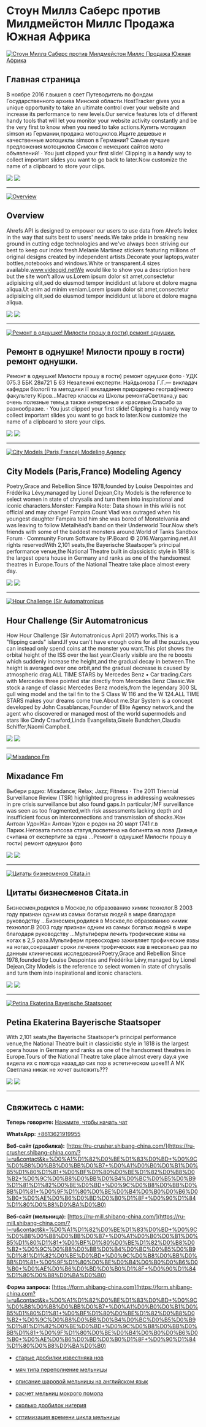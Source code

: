 # Стоун Миллз Саберс против Милдмейстон Миллс Продажа Южная Африка

<a href="https://swt.shibang-china.com/?l=ru&img&k=%D0%A1%D1%82%D0%BE%D1%83%D0%BD+%D0%9C%D0%B8%D0%BB%D0%BB%D0%B7+%D0%A1%D0%B0%D0%B1%D0%B5%D1%80%D1%81+%D0%BF%D1%80%D0%BE%D1%82%D0%B8%D0%B2+%D0%9C%D0%B8%D0%BB%D0%B4%D0%BC%D0%B5%D0%B9%D1%81%D1%82%D0%BE%D0%BD+%D0%9C%D0%B8%D0%BB%D0%BB%D1%81+%D0%9F%D1%80%D0%BE%D0%B4%D0%B0%D0%B6%D0%B0+%D0%AE%D0%B6%D0%BD%D0%B0%D1%8F+%D0%90%D1%84%D1%80%D0%B8%D0%BA%D0%B0" target="_blank">![Стоун Миллз Саберс против Милдмейстон Миллс Продажа Южная Африка](http://static.shibang-china.com/all-800x300/13.jpg)</a>

## Главная страница
В ноябре 2016 г.вышел в свет Путеводитель по фондам Государственного архива Минской области.HostTracker gives you a unique opportunity to take an ultimate control over your website and increase its performance to new levels.Our service features lots of different handy tools that will let you monitor your website activity constantly and be the very first to know when you need to take actions.Купить мотоцикл simson из Германии,продажа мотоциклов.Ищите дешевые и качественные мотоциклы simson в Германии? Самые лучшие предложения мотоциклов Симсон с немецких сайтов мото объявлений!&nbsp;&#0183;&#32;You just clipped your first slide! Clipping is a handy way to collect important slides you want to go back to later.Now customize the name of a clipboard to store your clips.


<a href="https://whatsapp.shibangsoft.com/WhatsApp.php" target="_blank" title="WhatsApp">![](http://static.shibang-china.com/icon/whatsapp.png)</a> <a href="https://swt.shibang-china.com/?l=ru&icon&k=%D0%A1%D1%82%D0%BE%D1%83%D0%BD+%D0%9C%D0%B8%D0%BB%D0%BB%D0%B7+%D0%A1%D0%B0%D0%B1%D0%B5%D1%80%D1%81+%D0%BF%D1%80%D0%BE%D1%82%D0%B8%D0%B2+%D0%9C%D0%B8%D0%BB%D0%B4%D0%BC%D0%B5%D0%B9%D1%81%D1%82%D0%BE%D0%BD+%D0%9C%D0%B8%D0%BB%D0%BB%D1%81+%D0%9F%D1%80%D0%BE%D0%B4%D0%B0%D0%B6%D0%B0+%D0%AE%D0%B6%D0%BD%D0%B0%D1%8F+%D0%90%D1%84%D1%80%D0%B8%D0%BA%D0%B0" target="_blank">![](http://static.shibang-china.com/icon/chat-ru.png)</a>

---

<a href="https://swt.shibang-china.com/?l=ru&img&k=%D0%A1%D1%82%D0%BE%D1%83%D0%BD+%D0%9C%D0%B8%D0%BB%D0%BB%D0%B7+%D0%A1%D0%B0%D0%B1%D0%B5%D1%80%D1%81+%D0%BF%D1%80%D0%BE%D1%82%D0%B8%D0%B2+%D0%9C%D0%B8%D0%BB%D0%B4%D0%BC%D0%B5%D0%B9%D1%81%D1%82%D0%BE%D0%BD+%D0%9C%D0%B8%D0%BB%D0%BB%D1%81+%D0%9F%D1%80%D0%BE%D0%B4%D0%B0%D0%B6%D0%B0+%D0%AE%D0%B6%D0%BD%D0%B0%D1%8F+%D0%90%D1%84%D1%80%D0%B8%D0%BA%D0%B0" target="_blank">![Overview](http://static.shibang-china.com/all-800x300/487.jpg)</a>

## Overview
Ahrefs API is designed to empower our users to use data from Ahrefs Index in the way that suits best to users' needs.We take pride in breaking new ground in cutting edge technologies and we've always been striving our best to keep our index fresh.Melanie Martinez stickers featuring millions of original designs created by independent artists.Decorate your laptops,water bottles,notebooks and windows.White or transparent.4 sizes available.www.videogid.netWe would like to show you a description here but the site won’t allow us.Lorem ipsum dolor sit amet,consectetur adipisicing elit,sed do eiusmod tempor incididunt ut labore et dolore magna aliqua.Ut enim ad minim veniam.Lorem ipsum dolor sit amet,consectetur adipisicing elit,sed do eiusmod tempor incididunt ut labore et dolore magna aliqua.


<a href="https://whatsapp.shibangsoft.com/WhatsApp.php" target="_blank" title="WhatsApp">![](http://static.shibang-china.com/icon/whatsapp.png)</a> <a href="https://swt.shibang-china.com/?l=ru&icon&k=%D0%A1%D1%82%D0%BE%D1%83%D0%BD+%D0%9C%D0%B8%D0%BB%D0%BB%D0%B7+%D0%A1%D0%B0%D0%B1%D0%B5%D1%80%D1%81+%D0%BF%D1%80%D0%BE%D1%82%D0%B8%D0%B2+%D0%9C%D0%B8%D0%BB%D0%B4%D0%BC%D0%B5%D0%B9%D1%81%D1%82%D0%BE%D0%BD+%D0%9C%D0%B8%D0%BB%D0%BB%D1%81+%D0%9F%D1%80%D0%BE%D0%B4%D0%B0%D0%B6%D0%B0+%D0%AE%D0%B6%D0%BD%D0%B0%D1%8F+%D0%90%D1%84%D1%80%D0%B8%D0%BA%D0%B0" target="_blank">![](http://static.shibang-china.com/icon/chat-ru.png)</a>

---

<a href="https://swt.shibang-china.com/?l=ru&img&k=%D0%A1%D1%82%D0%BE%D1%83%D0%BD+%D0%9C%D0%B8%D0%BB%D0%BB%D0%B7+%D0%A1%D0%B0%D0%B1%D0%B5%D1%80%D1%81+%D0%BF%D1%80%D0%BE%D1%82%D0%B8%D0%B2+%D0%9C%D0%B8%D0%BB%D0%B4%D0%BC%D0%B5%D0%B9%D1%81%D1%82%D0%BE%D0%BD+%D0%9C%D0%B8%D0%BB%D0%BB%D1%81+%D0%9F%D1%80%D0%BE%D0%B4%D0%B0%D0%B6%D0%B0+%D0%AE%D0%B6%D0%BD%D0%B0%D1%8F+%D0%90%D1%84%D1%80%D0%B8%D0%BA%D0%B0" target="_blank">![Ремонт в однушке! Милости прошу в гости) ремонт однушки.](http://static.shibang-china.com/all-800x300/1061.jpg)</a>

## Ремонт в однушке! Милости прошу в гости) ремонт однушки.
Ремонт в однушке! Милости прошу в гости) ремонт однушки фото&nbsp;&#0183;&#32;УДК 075.3 ББК 28я721 Б 63 Незалежні експерти: Найдьонова Г.Г.— викладач кафедри біології та методики її викладання природничо географічного факультету Кіров…Мастер классы из Школы ремонтаСветлана,у вас очень полезные темы,а также интересные и красивые.Спасибо за разнообразие.&nbsp;&#0183;&#32;You just clipped your first slide! Clipping is a handy way to collect important slides you want to go back to later.Now customize the name of a clipboard to store your clips.


<a href="https://whatsapp.shibangsoft.com/WhatsApp.php" target="_blank" title="WhatsApp">![](http://static.shibang-china.com/icon/whatsapp.png)</a> <a href="https://swt.shibang-china.com/?l=ru&icon&k=%D0%A1%D1%82%D0%BE%D1%83%D0%BD+%D0%9C%D0%B8%D0%BB%D0%BB%D0%B7+%D0%A1%D0%B0%D0%B1%D0%B5%D1%80%D1%81+%D0%BF%D1%80%D0%BE%D1%82%D0%B8%D0%B2+%D0%9C%D0%B8%D0%BB%D0%B4%D0%BC%D0%B5%D0%B9%D1%81%D1%82%D0%BE%D0%BD+%D0%9C%D0%B8%D0%BB%D0%BB%D1%81+%D0%9F%D1%80%D0%BE%D0%B4%D0%B0%D0%B6%D0%B0+%D0%AE%D0%B6%D0%BD%D0%B0%D1%8F+%D0%90%D1%84%D1%80%D0%B8%D0%BA%D0%B0" target="_blank">![](http://static.shibang-china.com/icon/chat-ru.png)</a>

---

<a href="https://swt.shibang-china.com/?l=ru&img&k=%D0%A1%D1%82%D0%BE%D1%83%D0%BD+%D0%9C%D0%B8%D0%BB%D0%BB%D0%B7+%D0%A1%D0%B0%D0%B1%D0%B5%D1%80%D1%81+%D0%BF%D1%80%D0%BE%D1%82%D0%B8%D0%B2+%D0%9C%D0%B8%D0%BB%D0%B4%D0%BC%D0%B5%D0%B9%D1%81%D1%82%D0%BE%D0%BD+%D0%9C%D0%B8%D0%BB%D0%BB%D1%81+%D0%9F%D1%80%D0%BE%D0%B4%D0%B0%D0%B6%D0%B0+%D0%AE%D0%B6%D0%BD%D0%B0%D1%8F+%D0%90%D1%84%D1%80%D0%B8%D0%BA%D0%B0" target="_blank">![City Models (Paris,France) Modeling Agency](http://static.shibang-china.com/all-800x300/837.jpg)</a>

## City Models (Paris,France) Modeling Agency
Poetry,Grace and Rebellion Since 1978,founded by Louise Despointes and Fr&#233;d&#233;rika L&#233;vy,managed by Lionel Dejean,City Models is the reference to select women in state of chrysalis and turn them into inspirational and iconic characters.Monster: Fampira Note: Data shown in this wiki is not official and may change! Fampira.Count Vlad was outraged when his youngest daughter Fampira told him she was bored of Monstelvania and was leaving to follow Metalh&#235;ad’s band on their Underworld Tour.Now she’s friends with some of the baddest monsters around.World of Tanks Sandbox Forum&nbsp;&#0183;&#32;Community Forum Software by IP.Board &#169; 2016.Wargaming.net.All rights reservedWith 2,101 seats,the Bayerische Staatsoper’s principal performance venue,the National Theatre built in classicistic style in 1818 is the largest opera house in Germany and ranks as one of the handsomest theatres in Europe.Tours of the National Theatre take place almost every day.


<a href="https://whatsapp.shibangsoft.com/WhatsApp.php" target="_blank" title="WhatsApp">![](http://static.shibang-china.com/icon/whatsapp.png)</a> <a href="https://swt.shibang-china.com/?l=ru&icon&k=%D0%A1%D1%82%D0%BE%D1%83%D0%BD+%D0%9C%D0%B8%D0%BB%D0%BB%D0%B7+%D0%A1%D0%B0%D0%B1%D0%B5%D1%80%D1%81+%D0%BF%D1%80%D0%BE%D1%82%D0%B8%D0%B2+%D0%9C%D0%B8%D0%BB%D0%B4%D0%BC%D0%B5%D0%B9%D1%81%D1%82%D0%BE%D0%BD+%D0%9C%D0%B8%D0%BB%D0%BB%D1%81+%D0%9F%D1%80%D0%BE%D0%B4%D0%B0%D0%B6%D0%B0+%D0%AE%D0%B6%D0%BD%D0%B0%D1%8F+%D0%90%D1%84%D1%80%D0%B8%D0%BA%D0%B0" target="_blank">![](http://static.shibang-china.com/icon/chat-ru.png)</a>

---

<a href="https://swt.shibang-china.com/?l=ru&img&k=%D0%A1%D1%82%D0%BE%D1%83%D0%BD+%D0%9C%D0%B8%D0%BB%D0%BB%D0%B7+%D0%A1%D0%B0%D0%B1%D0%B5%D1%80%D1%81+%D0%BF%D1%80%D0%BE%D1%82%D0%B8%D0%B2+%D0%9C%D0%B8%D0%BB%D0%B4%D0%BC%D0%B5%D0%B9%D1%81%D1%82%D0%BE%D0%BD+%D0%9C%D0%B8%D0%BB%D0%BB%D1%81+%D0%9F%D1%80%D0%BE%D0%B4%D0%B0%D0%B6%D0%B0+%D0%AE%D0%B6%D0%BD%D0%B0%D1%8F+%D0%90%D1%84%D1%80%D0%B8%D0%BA%D0%B0" target="_blank">![Hour Challenge (Sir Automatronicus](http://static.shibang-china.com/all-800x300/73.jpg)</a>

## Hour Challenge (Sir Automatronicus
How Hour Challenge (Sir Automatronicus April 2017) works.This is a &quot;flipping cards&quot; island.If you can't have enough coins for all the puzzles,you can instead only spend coins at the monster you want.This plot shows the orbital height of the ISS over the last year.Clearly visible are the re boosts which suddenly increase the height,and the gradual decay in between.The height is averaged over one orbit,and the gradual decrease is caused by atmospheric drag.ALL TIME STARS by Mercedes Benz • Car trading.Cars with Mercedes three pointed star directly from Mercedes Benz Classic.We stock a range of classic Mercedes Benz models,from the legendary 300 SL gull wing model and the tail fin to the S Class W 116 and the W 124.ALL TIME STARS makes your dreams come true.About me.Star System is a concept developed by John Casablancas,Founder of Elite Agency network,and the agent who discovered or managed most of the world supermodels and stars like Cindy Crawford,Linda Evangelista,Gisele Bundchen,Claudia Schiffer,Naomi Campbell.


<a href="https://whatsapp.shibangsoft.com/WhatsApp.php" target="_blank" title="WhatsApp">![](http://static.shibang-china.com/icon/whatsapp.png)</a> <a href="https://swt.shibang-china.com/?l=ru&icon&k=%D0%A1%D1%82%D0%BE%D1%83%D0%BD+%D0%9C%D0%B8%D0%BB%D0%BB%D0%B7+%D0%A1%D0%B0%D0%B1%D0%B5%D1%80%D1%81+%D0%BF%D1%80%D0%BE%D1%82%D0%B8%D0%B2+%D0%9C%D0%B8%D0%BB%D0%B4%D0%BC%D0%B5%D0%B9%D1%81%D1%82%D0%BE%D0%BD+%D0%9C%D0%B8%D0%BB%D0%BB%D1%81+%D0%9F%D1%80%D0%BE%D0%B4%D0%B0%D0%B6%D0%B0+%D0%AE%D0%B6%D0%BD%D0%B0%D1%8F+%D0%90%D1%84%D1%80%D0%B8%D0%BA%D0%B0" target="_blank">![](http://static.shibang-china.com/icon/chat-ru.png)</a>

---

<a href="https://swt.shibang-china.com/?l=ru&img&k=%D0%A1%D1%82%D0%BE%D1%83%D0%BD+%D0%9C%D0%B8%D0%BB%D0%BB%D0%B7+%D0%A1%D0%B0%D0%B1%D0%B5%D1%80%D1%81+%D0%BF%D1%80%D0%BE%D1%82%D0%B8%D0%B2+%D0%9C%D0%B8%D0%BB%D0%B4%D0%BC%D0%B5%D0%B9%D1%81%D1%82%D0%BE%D0%BD+%D0%9C%D0%B8%D0%BB%D0%BB%D1%81+%D0%9F%D1%80%D0%BE%D0%B4%D0%B0%D0%B6%D0%B0+%D0%AE%D0%B6%D0%BD%D0%B0%D1%8F+%D0%90%D1%84%D1%80%D0%B8%D0%BA%D0%B0" target="_blank">![Mixadance Fm](http://static.shibang-china.com/all-800x300/807.jpg)</a>

## Mixadance Fm
Выбери радио: Mixadance; Relax; Jazz; Fitness&nbsp;&#0183;&#32;The 2011 Triennial Surveillance Review (TSR) highlighted progress in addressing weaknesses in pre crisis surveillance but also found gaps.In particular,IMF surveillance was seen as too fragmented,with risk assessments lacking depth and insufficient focus on interconnections and transmission of shocks.Жан Антоан УдонЖан Антоан Удон е роден на 20 март 1741 г.в Париж.Неговата гипсова статуя,посветена на богинята на лова Диана,е считана от експертите за една …Ремонт в однушке! Милости прошу в гости) ремонт однушки фото


<a href="https://whatsapp.shibangsoft.com/WhatsApp.php" target="_blank" title="WhatsApp">![](http://static.shibang-china.com/icon/whatsapp.png)</a> <a href="https://swt.shibang-china.com/?l=ru&icon&k=%D0%A1%D1%82%D0%BE%D1%83%D0%BD+%D0%9C%D0%B8%D0%BB%D0%BB%D0%B7+%D0%A1%D0%B0%D0%B1%D0%B5%D1%80%D1%81+%D0%BF%D1%80%D0%BE%D1%82%D0%B8%D0%B2+%D0%9C%D0%B8%D0%BB%D0%B4%D0%BC%D0%B5%D0%B9%D1%81%D1%82%D0%BE%D0%BD+%D0%9C%D0%B8%D0%BB%D0%BB%D1%81+%D0%9F%D1%80%D0%BE%D0%B4%D0%B0%D0%B6%D0%B0+%D0%AE%D0%B6%D0%BD%D0%B0%D1%8F+%D0%90%D1%84%D1%80%D0%B8%D0%BA%D0%B0" target="_blank">![](http://static.shibang-china.com/icon/chat-ru.png)</a>

---

<a href="https://swt.shibang-china.com/?l=ru&img&k=%D0%A1%D1%82%D0%BE%D1%83%D0%BD+%D0%9C%D0%B8%D0%BB%D0%BB%D0%B7+%D0%A1%D0%B0%D0%B1%D0%B5%D1%80%D1%81+%D0%BF%D1%80%D0%BE%D1%82%D0%B8%D0%B2+%D0%9C%D0%B8%D0%BB%D0%B4%D0%BC%D0%B5%D0%B9%D1%81%D1%82%D0%BE%D0%BD+%D0%9C%D0%B8%D0%BB%D0%BB%D1%81+%D0%9F%D1%80%D0%BE%D0%B4%D0%B0%D0%B6%D0%B0+%D0%AE%D0%B6%D0%BD%D0%B0%D1%8F+%D0%90%D1%84%D1%80%D0%B8%D0%BA%D0%B0" target="_blank">![Цитаты бизнесменов Citata.in](http://static.shibang-china.com/all-800x300/657.jpg)</a>

## Цитаты бизнесменов Citata.in
Бизнесмен,родился в Москве,по образованию химик технолог.В 2003 году признан одним из самых богатых людей в мире благодаря руководству …Бизнесмен,родился в Москве,по образованию химик технолог.В 2003 году признан одним из самых богатых людей в мире благодаря руководству …Мультиферм лечить трофические язвы на ногах в 2,5 раза.Мультиферм превосходно заживляет трофические язвы на ногах,сокращает сроки лечения трофических язв в несколько раз по данным клинических исследованийPoetry,Grace and Rebellion Since 1978,founded by Louise Despointes and Fr&#233;d&#233;rika L&#233;vy,managed by Lionel Dejean,City Models is the reference to select women in state of chrysalis and turn them into inspirational and iconic characters.


<a href="https://whatsapp.shibangsoft.com/WhatsApp.php" target="_blank" title="WhatsApp">![](http://static.shibang-china.com/icon/whatsapp.png)</a> <a href="https://swt.shibang-china.com/?l=ru&icon&k=%D0%A1%D1%82%D0%BE%D1%83%D0%BD+%D0%9C%D0%B8%D0%BB%D0%BB%D0%B7+%D0%A1%D0%B0%D0%B1%D0%B5%D1%80%D1%81+%D0%BF%D1%80%D0%BE%D1%82%D0%B8%D0%B2+%D0%9C%D0%B8%D0%BB%D0%B4%D0%BC%D0%B5%D0%B9%D1%81%D1%82%D0%BE%D0%BD+%D0%9C%D0%B8%D0%BB%D0%BB%D1%81+%D0%9F%D1%80%D0%BE%D0%B4%D0%B0%D0%B6%D0%B0+%D0%AE%D0%B6%D0%BD%D0%B0%D1%8F+%D0%90%D1%84%D1%80%D0%B8%D0%BA%D0%B0" target="_blank">![](http://static.shibang-china.com/icon/chat-ru.png)</a>

---

<a href="https://swt.shibang-china.com/?l=ru&img&k=%D0%A1%D1%82%D0%BE%D1%83%D0%BD+%D0%9C%D0%B8%D0%BB%D0%BB%D0%B7+%D0%A1%D0%B0%D0%B1%D0%B5%D1%80%D1%81+%D0%BF%D1%80%D0%BE%D1%82%D0%B8%D0%B2+%D0%9C%D0%B8%D0%BB%D0%B4%D0%BC%D0%B5%D0%B9%D1%81%D1%82%D0%BE%D0%BD+%D0%9C%D0%B8%D0%BB%D0%BB%D1%81+%D0%9F%D1%80%D0%BE%D0%B4%D0%B0%D0%B6%D0%B0+%D0%AE%D0%B6%D0%BD%D0%B0%D1%8F+%D0%90%D1%84%D1%80%D0%B8%D0%BA%D0%B0" target="_blank">![Petina Ekaterina Bayerische Staatsoper](http://static.shibang-china.com/all-800x300/174.jpg)</a>

## Petina Ekaterina Bayerische Staatsoper
With 2,101 seats,the Bayerische Staatsoper’s principal performance venue,the National Theatre built in classicistic style in 1818 is the largest opera house in Germany and ranks as one of the handsomest theatres in Europe.Tours of the National Theatre take place almost every day.я уже видела их с полгода назад,до сих пор в эстетическом шоке!!! А МК Светлана никак не хочет выложить???

<a href="https://whatsapp.shibangsoft.com/WhatsApp.php" target="_blank" title="WhatsApp">![](http://static.shibang-china.com/icon/whatsapp.png)</a> <a href="https://swt.shibang-china.com/?l=ru&icon&k=%D0%A1%D1%82%D0%BE%D1%83%D0%BD+%D0%9C%D0%B8%D0%BB%D0%BB%D0%B7+%D0%A1%D0%B0%D0%B1%D0%B5%D1%80%D1%81+%D0%BF%D1%80%D0%BE%D1%82%D0%B8%D0%B2+%D0%9C%D0%B8%D0%BB%D0%B4%D0%BC%D0%B5%D0%B9%D1%81%D1%82%D0%BE%D0%BD+%D0%9C%D0%B8%D0%BB%D0%BB%D1%81+%D0%9F%D1%80%D0%BE%D0%B4%D0%B0%D0%B6%D0%B0+%D0%AE%D0%B6%D0%BD%D0%B0%D1%8F+%D0%90%D1%84%D1%80%D0%B8%D0%BA%D0%B0" target="_blank">![](http://static.shibang-china.com/icon/chat-ru.png)</a>

---
## Свяжитесь с нами:

**Теперь говорите:** [Нажмите, чтобы начать чат](https://swt.shibang-china.com?l=ru&contact&k=%D0%A1%D1%82%D0%BE%D1%83%D0%BD+%D0%9C%D0%B8%D0%BB%D0%BB%D0%B7+%D0%A1%D0%B0%D0%B1%D0%B5%D1%80%D1%81+%D0%BF%D1%80%D0%BE%D1%82%D0%B8%D0%B2+%D0%9C%D0%B8%D0%BB%D0%B4%D0%BC%D0%B5%D0%B9%D1%81%D1%82%D0%BE%D0%BD+%D0%9C%D0%B8%D0%BB%D0%BB%D1%81+%D0%9F%D1%80%D0%BE%D0%B4%D0%B0%D0%B6%D0%B0+%D0%AE%D0%B6%D0%BD%D0%B0%D1%8F+%D0%90%D1%84%D1%80%D0%B8%D0%BA%D0%B0)

**WhatsApp:**  [+8613621919955](https://whatsapp.shibangsoft.com/WhatsApp.php)

**Веб-сайт (дробилка):** [https://ru-crusher.shibang-china.com/](https://ru-crusher.shibang-china.com/?l=ru&contact&k=%D0%A1%D1%82%D0%BE%D1%83%D0%BD+%D0%9C%D0%B8%D0%BB%D0%BB%D0%B7+%D0%A1%D0%B0%D0%B1%D0%B5%D1%80%D1%81+%D0%BF%D1%80%D0%BE%D1%82%D0%B8%D0%B2+%D0%9C%D0%B8%D0%BB%D0%B4%D0%BC%D0%B5%D0%B9%D1%81%D1%82%D0%BE%D0%BD+%D0%9C%D0%B8%D0%BB%D0%BB%D1%81+%D0%9F%D1%80%D0%BE%D0%B4%D0%B0%D0%B6%D0%B0+%D0%AE%D0%B6%D0%BD%D0%B0%D1%8F+%D0%90%D1%84%D1%80%D0%B8%D0%BA%D0%B0)

**Веб-сайт (мельница):** [https://ru-mill.shibang-china.com/](https://ru-mill.shibang-china.com/?l=ru&contact&k=%D0%A1%D1%82%D0%BE%D1%83%D0%BD+%D0%9C%D0%B8%D0%BB%D0%BB%D0%B7+%D0%A1%D0%B0%D0%B1%D0%B5%D1%80%D1%81+%D0%BF%D1%80%D0%BE%D1%82%D0%B8%D0%B2+%D0%9C%D0%B8%D0%BB%D0%B4%D0%BC%D0%B5%D0%B9%D1%81%D1%82%D0%BE%D0%BD+%D0%9C%D0%B8%D0%BB%D0%BB%D1%81+%D0%9F%D1%80%D0%BE%D0%B4%D0%B0%D0%B6%D0%B0+%D0%AE%D0%B6%D0%BD%D0%B0%D1%8F+%D0%90%D1%84%D1%80%D0%B8%D0%BA%D0%B0)

**Форма запроса:** [https://form.shibang-china.com](https://form.shibang-china.com?l=ru&contact&k=%D0%A1%D1%82%D0%BE%D1%83%D0%BD+%D0%9C%D0%B8%D0%BB%D0%BB%D0%B7+%D0%A1%D0%B0%D0%B1%D0%B5%D1%80%D1%81+%D0%BF%D1%80%D0%BE%D1%82%D0%B8%D0%B2+%D0%9C%D0%B8%D0%BB%D0%B4%D0%BC%D0%B5%D0%B9%D1%81%D1%82%D0%BE%D0%BD+%D0%9C%D0%B8%D0%BB%D0%BB%D1%81+%D0%9F%D1%80%D0%BE%D0%B4%D0%B0%D0%B6%D0%B0+%D0%AE%D0%B6%D0%BD%D0%B0%D1%8F+%D0%90%D1%84%D1%80%D0%B8%D0%BA%D0%B0)

* [старые дробилки известняка нов](../116/%D1%81%D1%82%D0%B0%D1%80%D1%8B%D0%B5%20%D0%B4%D1%80%D0%BE%D0%B1%D0%B8%D0%BB%D0%BA%D0%B8%20%D0%B8%D0%B7%D0%B2%D0%B5%D1%81%D1%82%D0%BD%D1%8F%D0%BA%D0%B0%20%D0%BD%D0%BE%D0%B2.md)

* [мяч типа переполнение мельницы](../108/%D0%BC%D1%8F%D1%87%20%D1%82%D0%B8%D0%BF%D0%B0%20%D0%BF%D0%B5%D1%80%D0%B5%D0%BF%D0%BE%D0%BB%D0%BD%D0%B5%D0%BD%D0%B8%D0%B5%20%D0%BC%D0%B5%D0%BB%D1%8C%D0%BD%D0%B8%D1%86%D1%8B.md)

* [описание шаровой мельницы на английском язык](../113/%D0%BE%D0%BF%D0%B8%D1%81%D0%B0%D0%BD%D0%B8%D0%B5%20%D1%88%D0%B0%D1%80%D0%BE%D0%B2%D0%BE%D0%B9%20%D0%BC%D0%B5%D0%BB%D1%8C%D0%BD%D0%B8%D1%86%D1%8B%20%D0%BD%D0%B0%20%D0%B0%D0%BD%D0%B3%D0%BB%D0%B8%D0%B9%D1%81%D0%BA%D0%BE%D0%BC%20%D1%8F%D0%B7%D1%8B%D0%BA.md)

* [расчет мельниц мокрого помола](../111/%D1%80%D0%B0%D1%81%D1%87%D0%B5%D1%82%20%D0%BC%D0%B5%D0%BB%D1%8C%D0%BD%D0%B8%D1%86%20%D0%BC%D0%BE%D0%BA%D1%80%D0%BE%D0%B3%D0%BE%20%D0%BF%D0%BE%D0%BC%D0%BE%D0%BB%D0%B0.md)

* [сколько дробилок нигерия](../115/%D1%81%D0%BA%D0%BE%D0%BB%D1%8C%D0%BA%D0%BE%20%D0%B4%D1%80%D0%BE%D0%B1%D0%B8%D0%BB%D0%BE%D0%BA%20%D0%BD%D0%B8%D0%B3%D0%B5%D1%80%D0%B8%D1%8F.md)

* [оптимизация времени цикла мельницы](../119/%D0%BE%D0%BF%D1%82%D0%B8%D0%BC%D0%B8%D0%B7%D0%B0%D1%86%D0%B8%D1%8F%20%D0%B2%D1%80%D0%B5%D0%BC%D0%B5%D0%BD%D0%B8%20%D1%86%D0%B8%D0%BA%D0%BB%D0%B0%20%D0%BC%D0%B5%D0%BB%D1%8C%D0%BD%D0%B8%D1%86%D1%8B.md)